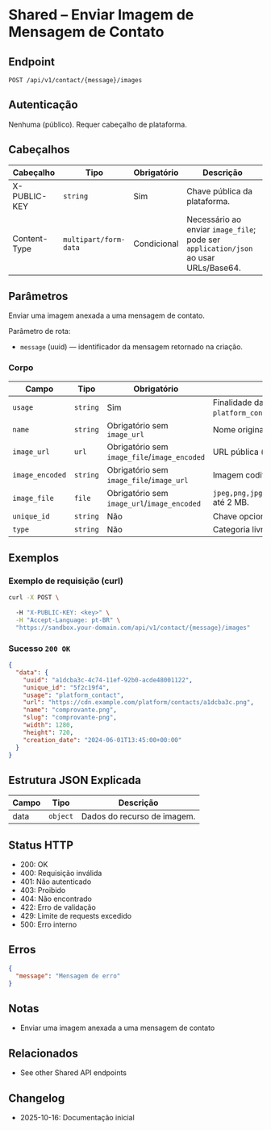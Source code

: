 # Shared – Enviar Imagem de Mensagem de Contato

## Endpoint

`POST /api/v1/contact/{message}/images`

## Autenticação

Nenhuma (público). Requer cabeçalho de plataforma.

## Cabeçalhos

| Cabeçalho | Tipo | Obrigatório | Descrição |
| --------- | ---- | ----------- | --------- |
| X-PUBLIC-KEY | `string` | Sim | Chave pública da plataforma. |
| Content-Type | `multipart/form-data` | Condicional | Necessário ao enviar `image_file`; pode ser `application/json` ao usar URLs/Base64. |

## Parâmetros

Enviar uma imagem anexada a uma mensagem de contato.

Parâmetro de rota:
- `message` (uuid) — identificador da mensagem retornado na criação.

### Corpo

| Campo | Tipo | Obrigatório | Descrição |
| ----- | ---- | ----------- | --------- |
| `usage` | `string` | Sim | Finalidade da imagem (ex.: `platform_contact`). |
| `name` | `string` | Obrigatório sem `image_url` | Nome original do arquivo. |
| `image_url` | `url` | Obrigatório sem `image_file`/`image_encoded` | URL pública (máx. 500). |
| `image_encoded` | `string` | Obrigatório sem `image_file`/`image_url` | Imagem codificada em Base64. |
| `image_file` | `file` | Obrigatório sem `image_url`/`image_encoded` | `jpeg,png,jpg,gif,svg,webp,heic,heif` até 2 MB. |
| `unique_id` | `string` | Não | Chave opcional de deduplicação. |
| `type` | `string` | Não | Categoria livre.

## Exemplos

### Exemplo de requisição (curl)

```bash
curl -X POST \
  
  -H "X-PUBLIC-KEY: <key>" \
  -H "Accept-Language: pt-BR" \
  "https://sandbox.your-domain.com/api/v1/contact/{message}/images"
```

### Sucesso `200 OK`

```json
{
  "data": {
    "uuid": "a1dcba3c-4c74-11ef-92b0-acde48001122",
    "unique_id": "5f2c19f4",
    "usage": "platform_contact",
    "url": "https://cdn.example.com/platform/contacts/a1dcba3c.png",
    "name": "comprovante.png",
    "slug": "comprovante-png",
    "width": 1280,
    "height": 720,
    "creation_date": "2024-06-01T13:45:00+00:00"
  }
}
```

## Estrutura JSON Explicada

| Campo | Tipo | Descrição |
| ----- | ---- | --------- |
| data  | `object` | Dados do recurso de imagem. |

## Status HTTP

- 200: OK
- 400: Requisição inválida
- 401: Não autenticado
- 403: Proibido
- 404: Não encontrado
- 422: Erro de validação
- 429: Limite de requests excedido
- 500: Erro interno

## Erros

```json
{
  "message": "Mensagem de erro"
}
```

## Notas

- Enviar uma imagem anexada a uma mensagem de contato

## Relacionados

- See other Shared API endpoints

## Changelog

- 2025-10-16: Documentação inicial
